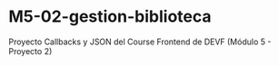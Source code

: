 # M5-02-gestion-biblioteca
Proyecto Callbacks y JSON del Course Frontend de DEVF (Módulo 5 - Proyecto 2)
